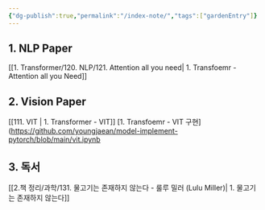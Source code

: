 ```yaml
---
{"dg-publish":true,"permalink":"/index-note/","tags":["gardenEntry"]}
---
```


## 1. NLP Paper
[[1. Transformer/120. NLP/121. Attention all you need\| 1. Transfoemr - Attention all you Need]]
## 2. Vision Paper
[[111. VIT \| 1. Transformer - VIT]]
[1. Transfoemr - VIT 구현](https://github.com/youngjaean/model-implement-pytorch/blob/main/vit.ipynb


## 3. 독서
[[2.책 정리/과학/131. 물고기는 존재하지 않는다 - 룰루 밀러 (Lulu Miller)\| 1. 물고기는 존재하지 않는다]]